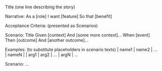 Title (one line describing the story)
 
Narrative:
As a [role]
I want [feature]
So that [benefit]
 
Acceptance Criteria: (presented as Scenarios)
 
Scenario: Title
Given [context]
  And [some more context]...
When  [event]
Then  [outcome]
  And [another outcome]...

Examples: (to substitute placeholders in scenario texts)
| name1 | name2 | ... | nameN |
| arg1 | arg2 | ... | argN |
...

Scenario: ...
